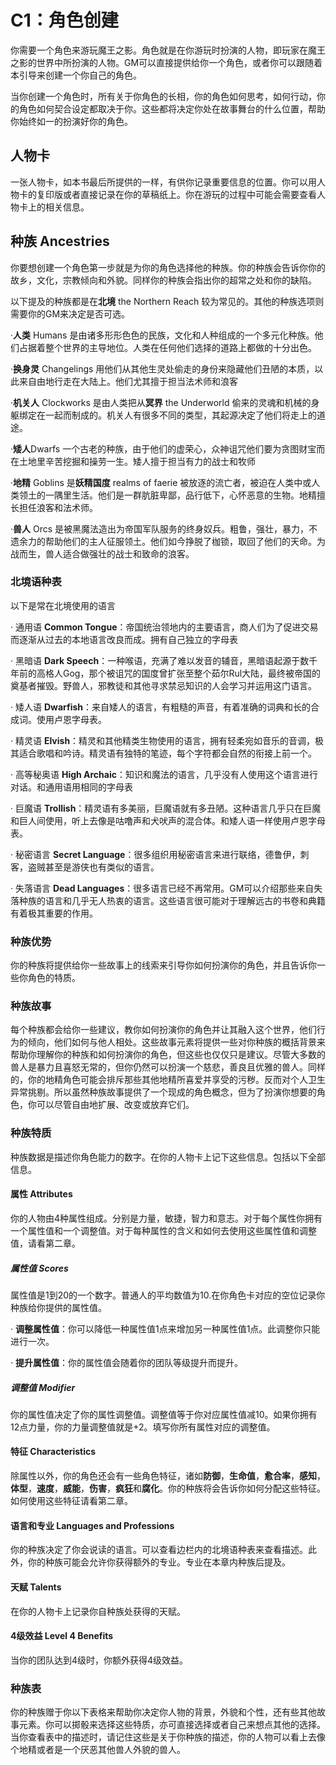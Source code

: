# **C1：角色创建**

你需要一个角色来游玩魔王之影。角色就是在你游玩时扮演的人物，即玩家在魔王之影的世界中所扮演的人物。GM可以直接提供给你一个角色，或者你可以跟随着本引导来创建一个你自己的角色。

当你创建一个角色时，所有关于你角色的长相，你的角色如何思考，如何行动，你的角色如何契合设定都取决于你。这些都将决定你处在故事舞台的什么位置，帮助你始终如一的扮演好你的角色。

## 人物卡

一张人物卡，如本书最后所提供的一样，有供你记录重要信息的位置。你可以用人物卡的复印版或者直接记录在你的草稿纸上。你在游玩的过程中可能会需要查看人物卡上的相关信息。

## **种族** Ancestries

你要想创建一个角色第一步就是为你的角色选择他的种族。你的种族会告诉你你的故乡，文化，宗教倾向和外貌。同样你的种族会指出你的超常之处和你的缺陷。

以下提及的种族都是在**北境** the Northern Reach
较为常见的。其他的种族选项则需要你的GM来决定是否可选。

·**人类** Humans
是由诸多形形色色的民族，文化和人种组成的一个多元化种族。他们占据着整个世界的主导地位。人类在任何他们选择的道路上都做的十分出色。

·**换身灵** Changelings
用他们从其他生灵处偷走的身份来隐藏他们丑陋的本质，以此来自由地行走在大陆上。他们尤其擅于担当法术师和浪客

·**机关人** Clockworks 是由人类把从**冥界** the Underworld
偷来的灵魂和机械的身躯绑定在一起而制成的。机关人有很多不同的类型，其起源决定了他们将走上的道途。

·**矮人**Dwarfs
一个古老的种族，由于他们的虚荣心，众神诅咒他们要为贪图财宝而在土地里辛苦挖掘和操劳一生。矮人擅于担当有力的战士和牧师

·**地精** Goblins 是**妖精国度** realms of faerie
被放逐的流亡者，被迫在人类中或人类领土的一隅里生活。他们是一群肮脏卑鄙，品行低下，心怀恶意的生物。地精擅长担任浪客和法术师。

·**兽人** Orcs
是被黑魔法造出为帝国军队服务的终身奴兵。粗鲁，强壮，暴力，不遗余力的帮助他们的主人征服领土。他们如今挣脱了枷锁，取回了他们的天命。为战而生，兽人适合做强壮的战士和致命的浪客。

### 北境语种表

以下是常在北境使用的语言

· 通用语 **Common
Tongue**：帝国统治领地内的主要语言，商人们为了促进交易而逐渐从过去的本地语言改良而成。拥有自己独立的字母表

· 黑暗语 **Dark
Speech**：一种喉语，充满了难以发音的辅音，黑暗语起源于数千年前的高格人Gog，那个被诅咒的国度曾扩张至整个茹尔Rul大陆，最终被帝国的奠基者摧毁。野兽人，邪教徒和其他寻求禁忌知识的人会学习并运用这门语言。

· 矮人语
**Dwarfish**：来自矮人的语言，有粗糙的声音，有着准确的词典和长的合成词。使用卢恩字母表。

· 精灵语
**Elvish**：精灵和其他精类生物使用的语言，拥有轻柔宛如音乐的音调，极其适合歌唱和吟诗。精灵语有独特的笔迹，每个字符都会自然的衔接上前一个。

· 高等秘奥语 **High
Archaic**：知识和魔法的语言，几乎没有人使用这个语言进行对话。和通用语用相同的字母表

· 巨魔语
**Trollish**：精灵语有多美丽，巨魔语就有多丑陋。这种语言几乎只在巨魔和巨人间使用，听上去像是咕噜声和犬吠声的混合体。和矮人语一样使用卢恩字母表。

· 秘密语言 **Secret
Language**：很多组织用秘密语言来进行联络，德鲁伊，刺客，盗贼甚至是游侠也有类似的语言。

· 失落语言 **Dead
Languages**：很多语言已经不再常用。GM可以介绍那些来自失落种族的语言和几乎无人热衷的语言。这些语言很可能对于理解远古的书卷和典籍有着极其重要的作用。

### **种族优势**

你的种族将提供给你一些故事上的线索来引导你如何扮演你的角色，并且告诉你一些你角色的特质。

### **种族故事**

每个种族都会给你一些建议，教你如何扮演你的角色并让其融入这个世界，他们行为的倾向，他们如何与他人相处。这些故事元素将提供一些对你种族的概括背景来帮助你理解你的种族和如何扮演你的角色，但这些也仅仅只是建议。尽管大多数的兽人是暴力且喜怒无常的，但你仍然可以扮演一个慈悲，善良且优雅的兽人。同样的，你的地精角色可能会排斥那些其他地精所喜爱并享受的污秽。反而对个人卫生异常挑剔。所以虽然种族故事提供了一个现成的角色概念，但为了扮演你想要的角色，你可以尽管自由地扩展、改变或放弃它们。

### **种族特质**

种族数据是描述你角色能力的数字。在你的人物卡上记下这些信息。包括以下全部信息。

#### **属性 Attributes**

你的人物由4种属性组成。分别是力量，敏捷，智力和意志。对于每个属性你拥有一个属性值和一个调整值。对于每种属性的含义和如何去使用这些属性值和调整值，请看第二章。

##### 属性值 Scores

属性值是1到20的一个数字。普通人的平均数值为10.在你角色卡对应的空位记录你种族给你提供的属性值。

·
**调整属性值**：你可以降低一种属性值1点来增加另一种属性值1点。此调整你只能进行一次。

· **提升属性值**：你的属性值会随着你的团队等级提升而提升。

##### **调整值** Modifier

你的属性值决定了你的属性调整值。调整值等于你对应属性值减10。如果你拥有12点力量，你的力量调整值就是+2。填写你所有属性对应的调整值。

#### 特征 Characteristics

除属性以外，你的角色还会有一些角色特征，诸如**防御**，**生命值**，**愈合率**，**感知**，**体型**，**速度**，**威能**，**伤害**，**疯狂**和**腐化**。你的种族将会告诉你如何分配这些特征。如何使用这些特征请看第二章。

#### 语言和专业 Languages and Professions

你的种族决定了你会说读的语言。可以查看边栏内的北境语种表来查看描述。此外，你的种族可能会允许你获得额外的专业。专业在本章内种族后提及。

#### 天赋 Talents

在你的人物卡上记录你自种族处获得的天赋。

#### 4级效益 Level 4 Benefits

当你的团队达到4级时，你额外获得4级效益。

### **种族表**

你的种族赠于你以下表格来帮助你决定你人物的背景，外貌和个性，还有些其他故事元素。你可以掷骰来选择这些特质，亦可直接选择或者自己来想点其他的选择。当你查看表中的描述时，请记住这些是关于你种族的描述，你的人物可以看上去像个地精或者是一个厌恶其他兽人外貌的兽人。

 
